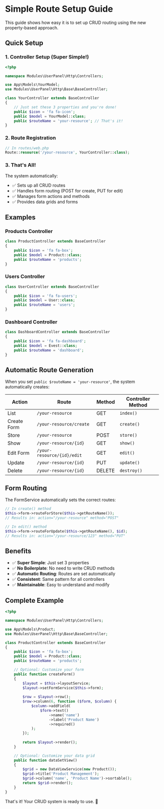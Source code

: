 # Simple Route Setup Guide

This guide shows how easy it is to set up CRUD routing using the new property-based approach.

## Quick Setup

### 1. Controller Setup (Super Simple!)

```php
<?php

namespace Modules\UserPanel\Http\Controllers;

use App\Models\YourModel;
use Modules\UserPanel\Http\Base\BaseController;

class YourController extends BaseController
{
    // Just set these 3 properties and you're done!
    public $icon = 'fa fa-icon';
    public $model = YourModel::class;
    public $routeName = 'your-resource'; // That's it!
}
```

### 2. Route Registration

```php
// In routes/web.php
Route::resource('/your-resource', YourController::class);
```

### 3. That's All!

The system automatically:
- ✅ Sets up all CRUD routes
- ✅ Handles form routing (POST for create, PUT for edit)
- ✅ Manages form actions and methods
- ✅ Provides data grids and forms

## Examples

### Products Controller
```php
class ProductController extends BaseController
{
    public $icon = 'fa fa-box';
    public $model = Product::class;
    public $routeName = 'products';
}
```

### Users Controller
```php
class UserController extends BaseController
{
    public $icon = 'fa fa-users';
    public $model = User::class;
    public $routeName = 'users';
}
```

### Dashboard Controller
```php
class DashboardController extends BaseController
{
    public $icon = 'fa fa-dashboard';
    public $model = Evest::class;
    public $routeName = 'dashboard';
}
```

## Automatic Route Generation

When you set `public $routeName = 'your-resource'`, the system automatically creates:

| Action | Route | Method | Controller Method |
|--------|-------|--------|-------------------|
| List | `/your-resource` | GET | `index()` |
| Create Form | `/your-resource/create` | GET | `create()` |
| Store | `/your-resource` | POST | `store()` |
| Show | `/your-resource/{id}` | GET | `show()` |
| Edit Form | `/your-resource/{id}/edit` | GET | `edit()` |
| Update | `/your-resource/{id}` | PUT | `update()` |
| Delete | `/your-resource/{id}` | DELETE | `destroy()` |

## Form Routing

The FormService automatically sets the correct routes:

```php
// In create() method
$this->form->routeForStore($this->getRouteName());
// Results in: action="/your-resource" method="POST"

// In edit() method  
$this->form->routeForUpdate($this->getRouteName(), $id);
// Results in: action="/your-resource/123" method="PUT"
```

## Benefits

- ✅ **Super Simple**: Just set 3 properties
- ✅ **No Boilerplate**: No need to write CRUD methods
- ✅ **Automatic Routing**: Routes are set automatically
- ✅ **Consistent**: Same pattern for all controllers
- ✅ **Maintainable**: Easy to understand and modify

## Complete Example

```php
<?php

namespace Modules\UserPanel\Http\Controllers;

use App\Models\Product;
use Modules\UserPanel\Http\Base\BaseController;

class ProductController extends BaseController
{
    public $icon = 'fa fa-box';
    public $model = Product::class;
    public $routeName = 'products';

    // Optional: Customize your form
    public function createForm()
    {
        $layout = $this->layoutService;
        $layout->setFormService($this->form);
        
        $row = $layout->row();
        $row->column(6, function ($form, $column) {
            $column->addField(
                $form->text()
                    ->name('name')
                    ->label('Product Name')
                    ->required()
            );
        });
        
        return $layout->render();
    }

    // Optional: Customize your data grid
    public function dataSetView()
    {
        $grid = new DataViewService(new Product());
        $grid->title('Product Management');
        $grid->column('name', 'Product Name')->sortable();
        return $grid->render();
    }
}
```

That's it! Your CRUD system is ready to use. 🚀 